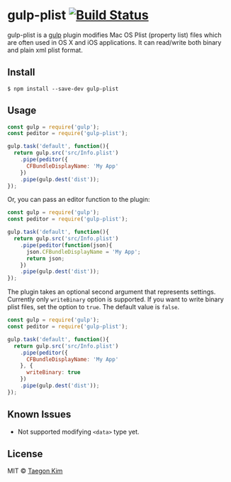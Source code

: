 # gulp-plist [![Build Status](https://travis-ci.org/taggon/gulp-plist.svg?branch=master)](https://travis-ci.org/taggon/gulp-plist)

gulp-plist is a [gulp](https://github.com/gulpjs/gulp) plugin modifies Mac OS Plist (property list) files which are often used in OS X and iOS applications.
It can read/write both binary and plain xml plist format.

## Install
```
$ npm install --save-dev gulp-plist
```

## Usage

```js
const gulp = require('gulp');
const peditor = require('gulp-plist');

gulp.task('default', function(){
  return gulp.src('src/Info.plist')
    .pipe(peditor({
      CFBundleDisplayName: 'My App'
    })
    .pipe(gulp.dest('dist'));
});
```

Or, you can pass an editor function to the plugin:

```js
const gulp = require('gulp');
const peditor = require('gulp-plist');

gulp.task('default', function(){
  return gulp.src('src/Info.plist')
    .pipe(peditor(function(json){
      json.CFBundleDisplayName = 'My App';
      return json;
    })
    .pipe(gulp.dest('dist'));
});
```

The plugin takes an optional second argument that represents settings.
Currently only `writeBinary` option is supported. If you want to write binary plist files, set the option to `true`. The default value is `false`.

```js
const gulp = require('gulp');
const peditor = require('gulp-plist');

gulp.task('default', function(){
  return gulp.src('src/Info.plist')
    .pipe(peditor({
      CFBundleDisplayName: 'My App'
    }, {
      writeBinary: true
    })
    .pipe(gulp.dest('dist'));
});
```

## Known Issues

- Not supported modifying `<data>` type yet.

## License

MIT © [Taegon Kim](http://taegon.kim)

